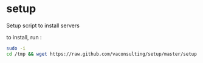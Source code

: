 setup
=====

Setup script to install servers

to install, run :
```bash
sudo -i
cd /tmp && wget https://raw.github.com/vaconsulting/setup/master/setup.sh && chmod +x setup.sh && ./setup.sh
````
